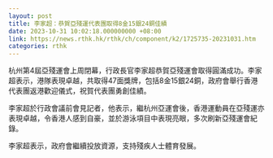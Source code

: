 ```yaml
---
layout: post
title: 李家超：恭賀亞殘運代表團取得8金15銀24銅佳績
date: 2023-10-31 10:02:18.000000000 +08:00
link: https://news.rthk.hk/rthk/ch/component/k2/1725735-20231031.htm
categories: rthk
---
```


杭州第4屆亞殘運會上周閉幕，行政長官李家超恭賀亞殘運會取得圓滿成功。李家超表示，港隊表現卓越，共取得47面獎牌，包括8金15銀24銅，政府會舉行香港代表團返港歡迎儀式，祝賀代表團勇創佳績。

李家超於行政會議前會見記者，他表示，繼杭州亞運會後，香港運動員在亞殘運亦表現卓越，令香港人感到自豪，並於游泳項目中表現亮眼，多次刷新亞殘運會紀錄。

李家超表示，政府會繼續投放資源，支持殘疾人士體育發展。
